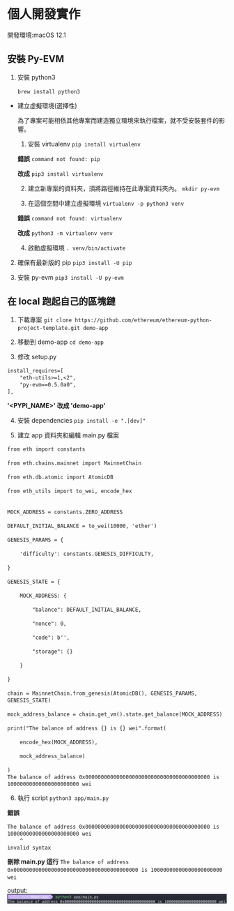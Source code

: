 # 個人開發實作

開發環境:macOS 12.1


## 安裝 Py-EVM

1. 安裝 python3

   `brew install python3`


- 建立虛擬環境(選擇性)

  為了專案可能相依其他專案而建造獨立環境來執行檔案，就不受安裝套件的影響。

    1. 安裝 virtualenv
    `pip install virtualenv`

    **錯誤**
    `command not found: pip`

    **改成**
    `pip3 install virtualenv`

    2. 建立新專案的資料夾，須將路徑維持在此專案資料夾內。
    `mkdir py-evm`

    3. 在這個空間中建立虛擬環境
    `virtualenv -p python3 venv`

    **錯誤**
    `command not found: virtualenv`

    **改成**
    `python3 -m virtualenv venv`

    4. 啟動虛擬環境
    `. venv/bin/activate`


2. 確保有最新版的 pip
`pip3 install -U pip`


3. 安裝 py-evm
`pip3 install -U py-evm`


## 在 local 跑起自己的區塊鏈

1. 下載專案
`git clone https://github.com/ethereum/ethereum-python-project-template.git demo-app`


2. 移動到 demo-app
`cd demo-app`


3. 修改 setup.py
```
install_requires=[
    "eth-utils>=1,<2",
    "py-evm==0.5.0a0",
],
```

**'<PYPI_NAME>' 改成 'demo-app'**


4. 安裝 dependencies
`pip install -e ".[dev]"`


5. 建立 app 資料夾和編輯 main.py 檔案
```
from eth import constants

from eth.chains.mainnet import MainnetChain

from eth.db.atomic import AtomicDB

from eth_utils import to_wei, encode_hex


MOCK_ADDRESS = constants.ZERO_ADDRESS

DEFAULT_INITIAL_BALANCE = to_wei(10000, 'ether')

GENESIS_PARAMS = {

    'difficulty': constants.GENESIS_DIFFICULTY,

}

GENESIS_STATE = {

    MOCK_ADDRESS: {

        "balance": DEFAULT_INITIAL_BALANCE,

        "nonce": 0,

        "code": b'',

        "storage": {}

    }

}

chain = MainnetChain.from_genesis(AtomicDB(), GENESIS_PARAMS, GENESIS_STATE)

mock_address_balance = chain.get_vm().state.get_balance(MOCK_ADDRESS)

print("The balance of address {} is {} wei".format(

    encode_hex(MOCK_ADDRESS),

    mock_address_balance)

)
The balance of address 0x0000000000000000000000000000000000000000 is 10000000000000000000000 wei
```


6. 執行 script
`python3 app/main.py`


**錯誤**
```
The balance of address 0x0000000000000000000000000000000000000000 is 10000000000000000000000 wei
    ^
invalid syntax
```
**刪除 main.py 這行**
`The balance of address 0x0000000000000000000000000000000000000000 is 10000000000000000000000 wei`

output:
![](./balance.png)
